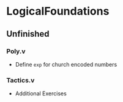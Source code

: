 # LogicalFoundations

## Unfinished
### Poly.v
* Define `exp` for church encoded numbers
### Tactics.v
* Additional Exercises
